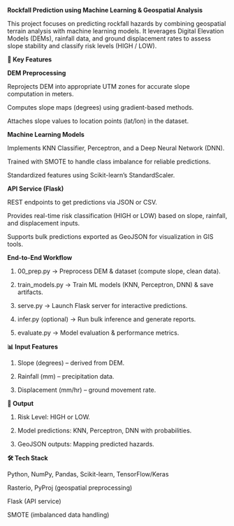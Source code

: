 **Rockfall Prediction using Machine Learning & Geospatial Analysis**

This project focuses on predicting rockfall hazards by combining geospatial terrain analysis with machine learning models. It leverages Digital Elevation Models (DEMs), rainfall data, and ground displacement rates to assess slope stability and classify risk levels (HIGH / LOW).

**🚀 Key Features**

**DEM Preprocessing**

Reprojects DEM into appropriate UTM zones for accurate slope computation in meters.

Computes slope maps (degrees) using gradient-based methods.

Attaches slope values to location points (lat/lon) in the dataset.



**Machine Learning Models**

Implements KNN Classifier, Perceptron, and a Deep Neural Network (DNN).

Trained with SMOTE to handle class imbalance for reliable predictions.

Standardized features using Scikit-learn’s StandardScaler.


**API Service (Flask)**

REST endpoints to get predictions via JSON or CSV.

Provides real-time risk classification (HIGH or LOW) based on slope, rainfall, and displacement inputs.

Supports bulk predictions exported as GeoJSON for visualization in GIS tools.

**End-to-End Workflow**

1. 00_prep.py → Preprocess DEM & dataset (compute slope, clean data).

2. train_models.py → Train ML models (KNN, Perceptron, DNN) & save artifacts.

3. serve.py → Launch Flask server for interactive predictions.

4. infer.py (optional) → Run bulk inference and generate reports.

5. evaluate.py → Model evaluation & performance metrics.


**📊 Input Features**

1. Slope (degrees) – derived from DEM.

2. Rainfall (mm) – precipitation data.

3. Displacement (mm/hr) – ground movement rate.


**🔎 Output**

1. Risk Level: HIGH or LOW.

2. Model predictions: KNN, Perceptron, DNN with probabilities.

3. GeoJSON outputs: Mapping predicted hazards.


**🛠️ Tech Stack**

Python, NumPy, Pandas, Scikit-learn, TensorFlow/Keras

Rasterio, PyProj (geospatial preprocessing)

Flask (API service)

SMOTE (imbalanced data handling)
